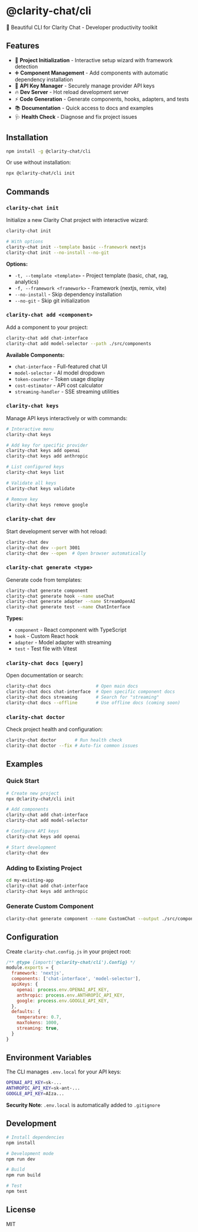 # @clarity-chat/cli

🎨 Beautiful CLI for Clarity Chat - Developer productivity toolkit

## Features

- 🚀 **Project Initialization** - Interactive setup wizard with framework detection
- ➕ **Component Management** - Add components with automatic dependency installation
- 🔑 **API Key Manager** - Securely manage provider API keys
- 🔥 **Dev Server** - Hot reload development server
- ⚡ **Code Generation** - Generate components, hooks, adapters, and tests
- 📚 **Documentation** - Quick access to docs and examples
- 🩺 **Health Check** - Diagnose and fix project issues

## Installation

```bash
npm install -g @clarity-chat/cli
```

Or use without installation:

```bash
npx @clarity-chat/cli init
```

## Commands

### `clarity-chat init`

Initialize a new Clarity Chat project with interactive wizard:

```bash
clarity-chat init

# With options
clarity-chat init --template basic --framework nextjs
clarity-chat init --no-install --no-git
```

**Options:**
- `-t, --template <template>` - Project template (basic, chat, rag, analytics)
- `-f, --framework <framework>` - Framework (nextjs, remix, vite)
- `--no-install` - Skip dependency installation
- `--no-git` - Skip git initialization

### `clarity-chat add <component>`

Add a component to your project:

```bash
clarity-chat add chat-interface
clarity-chat add model-selector --path ./src/components
```

**Available Components:**
- `chat-interface` - Full-featured chat UI
- `model-selector` - AI model dropdown
- `token-counter` - Token usage display
- `cost-estimator` - API cost calculator
- `streaming-handler` - SSE streaming utilities

### `clarity-chat keys`

Manage API keys interactively or with commands:

```bash
# Interactive menu
clarity-chat keys

# Add key for specific provider
clarity-chat keys add openai
clarity-chat keys add anthropic

# List configured keys
clarity-chat keys list

# Validate all keys
clarity-chat keys validate

# Remove key
clarity-chat keys remove google
```

### `clarity-chat dev`

Start development server with hot reload:

```bash
clarity-chat dev
clarity-chat dev --port 3001
clarity-chat dev --open  # Open browser automatically
```

### `clarity-chat generate <type>`

Generate code from templates:

```bash
clarity-chat generate component
clarity-chat generate hook --name useChat
clarity-chat generate adapter --name StreamOpenAI
clarity-chat generate test --name ChatInterface
```

**Types:**
- `component` - React component with TypeScript
- `hook` - Custom React hook
- `adapter` - Model adapter with streaming
- `test` - Test file with Vitest

### `clarity-chat docs [query]`

Open documentation or search:

```bash
clarity-chat docs                 # Open main docs
clarity-chat docs chat-interface  # Open specific component docs
clarity-chat docs streaming       # Search for "streaming"
clarity-chat docs --offline       # Use offline docs (coming soon)
```

### `clarity-chat doctor`

Check project health and configuration:

```bash
clarity-chat doctor       # Run health check
clarity-chat doctor --fix # Auto-fix common issues
```

## Examples

### Quick Start

```bash
# Create new project
npx @clarity-chat/cli init

# Add components
clarity-chat add chat-interface
clarity-chat add model-selector

# Configure API keys
clarity-chat keys add openai

# Start development
clarity-chat dev
```

### Adding to Existing Project

```bash
cd my-existing-app
clarity-chat add chat-interface
clarity-chat keys add anthropic
```

### Generate Custom Component

```bash
clarity-chat generate component --name CustomChat --output ./src/components
```

## Configuration

Create `clarity-chat.config.js` in your project root:

```javascript
/** @type {import('@clarity-chat/cli').Config} */
module.exports = {
  framework: 'nextjs',
  components: ['chat-interface', 'model-selector'],
  apiKeys: {
    openai: process.env.OPENAI_API_KEY,
    anthropic: process.env.ANTHROPIC_API_KEY,
    google: process.env.GOOGLE_API_KEY,
  },
  defaults: {
    temperature: 0.7,
    maxTokens: 1000,
    streaming: true,
  }
}
```

## Environment Variables

The CLI manages `.env.local` for your API keys:

```bash
OPENAI_API_KEY=sk-...
ANTHROPIC_API_KEY=sk-ant-...
GOOGLE_API_KEY=AIza...
```

**Security Note**: `.env.local` is automatically added to `.gitignore`

## Development

```bash
# Install dependencies
npm install

# Development mode
npm run dev

# Build
npm run build

# Test
npm test
```

## License

MIT
